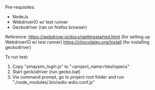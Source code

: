 Pre-requisites:
- NodeJs
- WebdriverIO w/ test runner
- Geckodriver (ran on firefox browser)

Reference:
https://webdriver.io/docs/gettingstarted.html (for setting up WebdriverIO w/ test runner)
https://chocolatey.org/install (for installing geckodriver)

To run test:
1. Copy "amaysim_login.js" to "<project_name>\test\specs"
2. Start geckodriver (run gecko.bat)
3. Via command prompt, go to project root folder and run "./node_modules/.bin/wdio wdio.conf.js"
